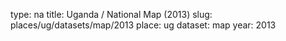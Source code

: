 type: na
title: Uganda / National Map (2013)
slug: places/ug/datasets/map/2013
place: ug
dataset: map
year: 2013
